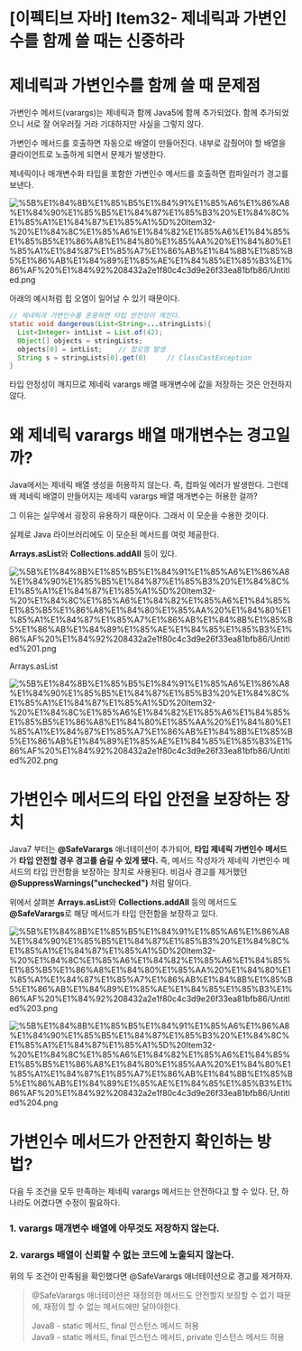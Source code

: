 # [이펙티브 자바] Item32- 제네릭과 가변인수를 함께 쓸 때는 신중하라

# 제네릭과 가변인수를 함께 쓸 때 문제점

가변인수 메서드(varargs)는 제네릭과 함께 Java5에 함께 추가되었다. 함께 추가되었으니 서로 잘 어우러질 거라 기대하지만 사실을 그렇지 않다.

가변인수 메서드를 호출하면 자동으로 배열이 만들어진다. 내부로 감췄어야 할 배열을 클라이언트로 노출하게 되면서 문제가 발생한다. 

제네릭이나 매개변수화 타입을 포함한 가변인수 메서드를 호출하면 컴파일러가 경고를 보낸다.

![%5B%E1%84%8B%E1%85%B5%E1%84%91%E1%85%A6%E1%86%A8%E1%84%90%E1%85%B5%E1%84%87%E1%85%B3%20%E1%84%8C%E1%85%A1%E1%84%87%E1%85%A1%5D%20Item32-%20%E1%84%8C%E1%85%A6%E1%84%82%E1%85%A6%E1%84%85%E1%85%B5%E1%86%A8%E1%84%80%E1%85%AA%20%E1%84%80%E1%85%A1%E1%84%87%E1%85%A7%E1%86%AB%E1%84%8B%E1%85%B5%E1%86%AB%E1%84%89%E1%85%AE%E1%84%85%E1%85%B3%E1%86%AF%20%E1%84%92%208432a2e1f80c4c3d9e26f33ea81bfb86/Untitled.png](%5B%E1%84%8B%E1%85%B5%E1%84%91%E1%85%A6%E1%86%A8%E1%84%90%E1%85%B5%E1%84%87%E1%85%B3%20%E1%84%8C%E1%85%A1%E1%84%87%E1%85%A1%5D%20Item32-%20%E1%84%8C%E1%85%A6%E1%84%82%E1%85%A6%E1%84%85%E1%85%B5%E1%86%A8%E1%84%80%E1%85%AA%20%E1%84%80%E1%85%A1%E1%84%87%E1%85%A7%E1%86%AB%E1%84%8B%E1%85%B5%E1%86%AB%E1%84%89%E1%85%AE%E1%84%85%E1%85%B3%E1%86%AF%20%E1%84%92%208432a2e1f80c4c3d9e26f33ea81bfb86/Untitled.png)

 아래의 예시처럼 힙 오염이 일어날 수 있기 때문이다. 

```java
// 제네릭과 가변인수를 혼용하면 타입 안전성이 깨진다.
static void dangerous(List<String>...stringLists){
  List<Integer> intList = List.of(42);
  Object[] objects = stringLists;
  objects[0] = intList;    // 힙오염 발생
  String s = stringLists[0].get(0)     // ClassCastException
}
```

타입 안정성이 깨지므로 제네릭 varargs 배열 매개변수에 값을 저장하는 것은 안전하지 않다.

# 왜 제네릭 varargs 배열 매개변수는 경고일까?

Java에서는 제네릭 배열 생성을 허용하지 않는다. 즉, 컴파일 에러가 발생한다. 그런데 왜 제네릭 배열이 만들어지는 제네릭 varargs 배열 매개변수는 허용한 걸까?

그 이유는 실무에서 굉장히 유용하기 때문이다. 그래서 이 모순을 수용한 것이다.

실제로 Java 라이브러리에도 이 모순된 메서드를 여럿 제공한다.

**Arrays.asList**와 **Collections.addAll** 등이 있다.

![%5B%E1%84%8B%E1%85%B5%E1%84%91%E1%85%A6%E1%86%A8%E1%84%90%E1%85%B5%E1%84%87%E1%85%B3%20%E1%84%8C%E1%85%A1%E1%84%87%E1%85%A1%5D%20Item32-%20%E1%84%8C%E1%85%A6%E1%84%82%E1%85%A6%E1%84%85%E1%85%B5%E1%86%A8%E1%84%80%E1%85%AA%20%E1%84%80%E1%85%A1%E1%84%87%E1%85%A7%E1%86%AB%E1%84%8B%E1%85%B5%E1%86%AB%E1%84%89%E1%85%AE%E1%84%85%E1%85%B3%E1%86%AF%20%E1%84%92%208432a2e1f80c4c3d9e26f33ea81bfb86/Untitled%201.png](%5B%E1%84%8B%E1%85%B5%E1%84%91%E1%85%A6%E1%86%A8%E1%84%90%E1%85%B5%E1%84%87%E1%85%B3%20%E1%84%8C%E1%85%A1%E1%84%87%E1%85%A1%5D%20Item32-%20%E1%84%8C%E1%85%A6%E1%84%82%E1%85%A6%E1%84%85%E1%85%B5%E1%86%A8%E1%84%80%E1%85%AA%20%E1%84%80%E1%85%A1%E1%84%87%E1%85%A7%E1%86%AB%E1%84%8B%E1%85%B5%E1%86%AB%E1%84%89%E1%85%AE%E1%84%85%E1%85%B3%E1%86%AF%20%E1%84%92%208432a2e1f80c4c3d9e26f33ea81bfb86/Untitled%201.png)

Arrays.asList

![%5B%E1%84%8B%E1%85%B5%E1%84%91%E1%85%A6%E1%86%A8%E1%84%90%E1%85%B5%E1%84%87%E1%85%B3%20%E1%84%8C%E1%85%A1%E1%84%87%E1%85%A1%5D%20Item32-%20%E1%84%8C%E1%85%A6%E1%84%82%E1%85%A6%E1%84%85%E1%85%B5%E1%86%A8%E1%84%80%E1%85%AA%20%E1%84%80%E1%85%A1%E1%84%87%E1%85%A7%E1%86%AB%E1%84%8B%E1%85%B5%E1%86%AB%E1%84%89%E1%85%AE%E1%84%85%E1%85%B3%E1%86%AF%20%E1%84%92%208432a2e1f80c4c3d9e26f33ea81bfb86/Untitled%202.png](%5B%E1%84%8B%E1%85%B5%E1%84%91%E1%85%A6%E1%86%A8%E1%84%90%E1%85%B5%E1%84%87%E1%85%B3%20%E1%84%8C%E1%85%A1%E1%84%87%E1%85%A1%5D%20Item32-%20%E1%84%8C%E1%85%A6%E1%84%82%E1%85%A6%E1%84%85%E1%85%B5%E1%86%A8%E1%84%80%E1%85%AA%20%E1%84%80%E1%85%A1%E1%84%87%E1%85%A7%E1%86%AB%E1%84%8B%E1%85%B5%E1%86%AB%E1%84%89%E1%85%AE%E1%84%85%E1%85%B3%E1%86%AF%20%E1%84%92%208432a2e1f80c4c3d9e26f33ea81bfb86/Untitled%202.png)

# 가변인수 메서드의 타입 안전을 보장하는 장치

Java7 부터는 **@SafeVarargs** 애너테이션이 추가되어, **타입 제네릭 가변인수 메서드**가 **타입 안전할 경우 경고를 숨길 수 있게 됐다.** 즉, 메서드 작성자가 제네릭 가변인수 메서드의 타입 안전함을 보장하는 장치로 사용된다. 비검사 경고를 제거했던 **@SuppressWarnings("unchecked")** 처럼 말이다.

위에서 살펴본 **Arrays.asList**와 **Collections.addAll** 등의 메서드도 **@SafeVarargs**로 해당 메서드가 타입 안전함을 보장하고 있다.

![%5B%E1%84%8B%E1%85%B5%E1%84%91%E1%85%A6%E1%86%A8%E1%84%90%E1%85%B5%E1%84%87%E1%85%B3%20%E1%84%8C%E1%85%A1%E1%84%87%E1%85%A1%5D%20Item32-%20%E1%84%8C%E1%85%A6%E1%84%82%E1%85%A6%E1%84%85%E1%85%B5%E1%86%A8%E1%84%80%E1%85%AA%20%E1%84%80%E1%85%A1%E1%84%87%E1%85%A7%E1%86%AB%E1%84%8B%E1%85%B5%E1%86%AB%E1%84%89%E1%85%AE%E1%84%85%E1%85%B3%E1%86%AF%20%E1%84%92%208432a2e1f80c4c3d9e26f33ea81bfb86/Untitled%203.png](%5B%E1%84%8B%E1%85%B5%E1%84%91%E1%85%A6%E1%86%A8%E1%84%90%E1%85%B5%E1%84%87%E1%85%B3%20%E1%84%8C%E1%85%A1%E1%84%87%E1%85%A1%5D%20Item32-%20%E1%84%8C%E1%85%A6%E1%84%82%E1%85%A6%E1%84%85%E1%85%B5%E1%86%A8%E1%84%80%E1%85%AA%20%E1%84%80%E1%85%A1%E1%84%87%E1%85%A7%E1%86%AB%E1%84%8B%E1%85%B5%E1%86%AB%E1%84%89%E1%85%AE%E1%84%85%E1%85%B3%E1%86%AF%20%E1%84%92%208432a2e1f80c4c3d9e26f33ea81bfb86/Untitled%203.png)

![%5B%E1%84%8B%E1%85%B5%E1%84%91%E1%85%A6%E1%86%A8%E1%84%90%E1%85%B5%E1%84%87%E1%85%B3%20%E1%84%8C%E1%85%A1%E1%84%87%E1%85%A1%5D%20Item32-%20%E1%84%8C%E1%85%A6%E1%84%82%E1%85%A6%E1%84%85%E1%85%B5%E1%86%A8%E1%84%80%E1%85%AA%20%E1%84%80%E1%85%A1%E1%84%87%E1%85%A7%E1%86%AB%E1%84%8B%E1%85%B5%E1%86%AB%E1%84%89%E1%85%AE%E1%84%85%E1%85%B3%E1%86%AF%20%E1%84%92%208432a2e1f80c4c3d9e26f33ea81bfb86/Untitled%204.png](%5B%E1%84%8B%E1%85%B5%E1%84%91%E1%85%A6%E1%86%A8%E1%84%90%E1%85%B5%E1%84%87%E1%85%B3%20%E1%84%8C%E1%85%A1%E1%84%87%E1%85%A1%5D%20Item32-%20%E1%84%8C%E1%85%A6%E1%84%82%E1%85%A6%E1%84%85%E1%85%B5%E1%86%A8%E1%84%80%E1%85%AA%20%E1%84%80%E1%85%A1%E1%84%87%E1%85%A7%E1%86%AB%E1%84%8B%E1%85%B5%E1%86%AB%E1%84%89%E1%85%AE%E1%84%85%E1%85%B3%E1%86%AF%20%E1%84%92%208432a2e1f80c4c3d9e26f33ea81bfb86/Untitled%204.png)

# 가변인수 메서드가 안전한지 확인하는 방법?

다음 두 조건을 모두 만족하는 제네릭 varargs 메서드는 안전하다고 할 수 있다. 단, 하나라도 어겼다면 수정이 필요하다.

### 1. varargs 매개변수 배열에 아무것도 저장하지 않는다.

### 2. varargs 배열이 신뢰할 수 없는 코드에 노출되지 않는다.

위의 두 조건이 만족됨을 확인했다면 @SafeVarargs 애너테이션으로 경고를 제거하자.

> @SafeVarargs 애너테이션은 재정의한 메서드도 안전할지 보장할 수 없기 때문에, 재정의 할 수 없는 메서드에만 달아야한다.
>
>Java8 - static 메서드, final 인스턴스 메서드 허용  
 Java9 - static 메서드, final 인스턴스 메서드, private 인스턴스 메서드 허용